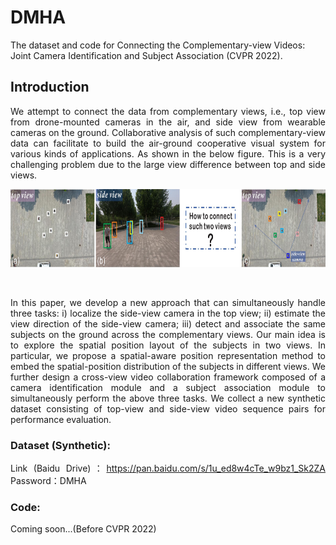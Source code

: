 # DMHA
The dataset and code for Connecting the Complementary-view Videos: Joint Camera Identification and Subject Association (CVPR 2022).

## Introduction

<div align= justify>

We attempt to connect the data from complementary views, i.e., top view from drone-mounted cameras in the air, and side view from wearable cameras on the ground. Collaborative analysis of such complementary-view data can facilitate to build the air-ground cooperative visual system for various kinds of applications. 
As shown in the below figure.
This is a very challenging problem due to the large view difference between top and side views. 

<div align=center><img src="https://github.com/RuizeHan/DMHA/blob/main/figs/example.jpg" width="825" height="125" alt="example"/><br/>

&emsp;
  
<div align= justify>
  
In this paper, we develop a new approach that can simultaneously handle three tasks: i) localize the side-view camera in the top view; ii) estimate the view direction of the side-view camera; iii) detect and associate the same subjects on the ground across the complementary views. Our main idea is to explore the spatial position layout of the subjects in two views. In particular, we propose a spatial-aware position representation method to embed the spatial-position distribution of the subjects in different views. We further design a cross-view video collaboration framework composed of a camera identification module and a subject association module to simultaneously perform the above three tasks. We collect a new synthetic dataset consisting of top-view and side-view video sequence pairs for performance evaluation.

### Dataset (Synthetic):

Link (Baidu Drive)：https://pan.baidu.com/s/1u_ed8w4cTe_w9bz1_Sk2ZA 
Password：DMHA

### Code:
Coming soon...(Before CVPR 2022)
